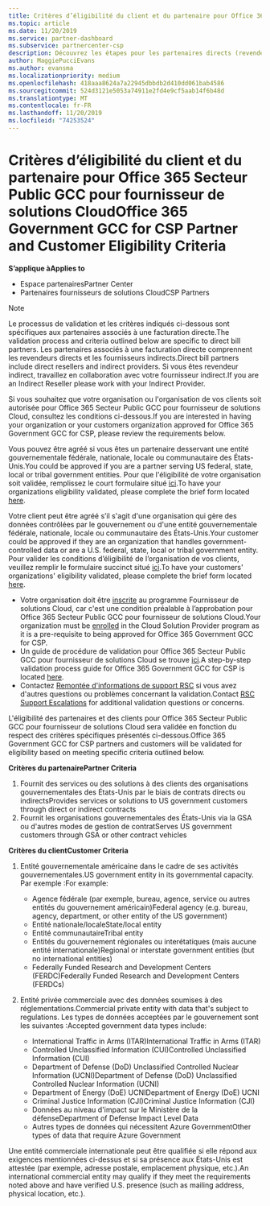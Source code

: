 ```yaml
---
title: Critères d’éligibilité du client et du partenaire pour Office 365 Secteur Public GCC | Espace partenaires
ms.topic: article
ms.date: 11/20/2019
ms.service: partner-dashboard
ms.subservice: partnercenter-csp
description: Découvrez les étapes pour les partenaires directs (revendeurs directs, fournisseurs indirects) pour valider les partenaires et les clients d’Office 365 Government GCC pour CSP.
author: MaggiePucciEvans
ms.author: evansma
ms.localizationpriority: medium
ms.openlocfilehash: 418aaa8624a7a22945dbbdb2d410dd061bab4586
ms.sourcegitcommit: 524d3121e5053a74911e2fd4e9cf5aab14f6b48d
ms.translationtype: MT
ms.contentlocale: fr-FR
ms.lasthandoff: 11/20/2019
ms.locfileid: "74253524"
---
```

# <a name="office-365-government-gcc-for-csp-partner-and-customer-eligibility-criteria"></a><span data-ttu-id="16667-103">Critères d’éligibilité du client et du partenaire pour Office 365 Secteur Public GCC pour fournisseur de solutions Cloud</span><span class="sxs-lookup"><span data-stu-id="16667-103">Office 365 Government GCC for CSP Partner and Customer Eligibility Criteria</span></span>

<span data-ttu-id="16667-104">**S’applique à**</span><span class="sxs-lookup"><span data-stu-id="16667-104">**Applies to**</span></span>

-  <span data-ttu-id="16667-105">Espace partenaires</span><span class="sxs-lookup"><span data-stu-id="16667-105">Partner Center</span></span>
-  <span data-ttu-id="16667-106">Partenaires fournisseurs de solutions Cloud</span><span class="sxs-lookup"><span data-stu-id="16667-106">CSP Partners</span></span>

>[!NOTE]
><span data-ttu-id="16667-107">Le processus de validation et les critères indiqués ci-dessous sont spécifiques aux partenaires associés à une facturation directe.</span><span class="sxs-lookup"><span data-stu-id="16667-107">The validation process and criteria outlined below are specific to direct bill partners.</span></span> <span data-ttu-id="16667-108">Les partenaires associés à une facturation directe comprennent les revendeurs directs et les fournisseurs indirects.</span><span class="sxs-lookup"><span data-stu-id="16667-108">Direct bill partners include direct resellers and indirect providers.</span></span>  <span data-ttu-id="16667-109">Si vous êtes revendeur indirect, travaillez en collaboration avec votre fournisseur indirect.</span><span class="sxs-lookup"><span data-stu-id="16667-109">If you are an Indirect Reseller please work with your Indirect Provider.</span></span> 

<span data-ttu-id="16667-110">Si vous souhaitez que votre organisation ou l'organisation de vos clients soit autorisée pour Office 365 Secteur Public GCC pour fournisseur de solutions Cloud, consultez les conditions ci-dessous.</span><span class="sxs-lookup"><span data-stu-id="16667-110">If you are interested in having your organization or your customers organization approved for Office 365 Government GCC for CSP, please review the requirements below.</span></span>

<span data-ttu-id="16667-111">Vous pouvez être agréé si vous êtes un partenaire desservant une entité gouvernementale fédérale, nationale, locale ou communautaire des États-Unis.</span><span class="sxs-lookup"><span data-stu-id="16667-111">You could be approved if you are a partner serving US federal, state, local or tribal government entities.</span></span> <span data-ttu-id="16667-112">Pour que l'éligibilité de votre organisation soit validée, remplissez le court formulaire situé [ici](https://products.office.com/government/eligibility-validation?ReqType=CSPPartner).</span><span class="sxs-lookup"><span data-stu-id="16667-112">To have your organizations eligibility validated, please complete the brief form located [here](https://products.office.com/government/eligibility-validation?ReqType=CSPPartner).</span></span>

<span data-ttu-id="16667-113">Votre client peut être agréé s’il s'agit d'une organisation qui gère des données contrôlées par le gouvernement ou d'une entité gouvernementale fédérale, nationale, locale ou communautaire des États-Unis.</span><span class="sxs-lookup"><span data-stu-id="16667-113">Your customer could be approved if they are an organization that handles government-controlled data or are a U.S. federal, state, local or tribal government entity.</span></span> <span data-ttu-id="16667-114">Pour valider les conditions d’éligibilité de l’organisation de vos clients, veuillez remplir le formulaire succinct situé [ici](https://products.office.com/government/eligibility-validation?ReqType=CSPCustomer).</span><span class="sxs-lookup"><span data-stu-id="16667-114">To have your customers' organizations' eligibility validated, please complete the brief form located [here](https://products.office.com/government/eligibility-validation?ReqType=CSPCustomer).</span></span> 

-   <span data-ttu-id="16667-115">Votre organisation doit être [inscrite](https://partnercenter.microsoft.com/partner/cloud-solution-provider) au programme Fournisseur de solutions Cloud, car c'est une condition préalable à l’approbation pour Office 365 Secteur Public GCC pour fournisseur de solutions Cloud.</span><span class="sxs-lookup"><span data-stu-id="16667-115">Your organization must be [enrolled](https://partnercenter.microsoft.com/partner/cloud-solution-provider) in the Cloud Solution Provider program as it is a pre-requisite to being approved for Office 365 Government GCC for CSP.</span></span>
-   <span data-ttu-id="16667-116">Un guide de procédure de validation pour Office 365 Secteur Public GCC pour fournisseur de solutions Cloud se trouve [ici](https://go.microsoft.com/fwlink/?linkid=2007323).</span><span class="sxs-lookup"><span data-stu-id="16667-116">A step-by-step validation process guide for Office 365 Government GCC for CSP is located [here](https://go.microsoft.com/fwlink/?linkid=2007323).</span></span>
-   <span data-ttu-id="16667-117">Contactez [Remontée d'informations de support RSC](mailto:usgcce@microsoft.com) si vous avez d'autres questions ou problèmes concernant la validation.</span><span class="sxs-lookup"><span data-stu-id="16667-117">Contact [RSC Support Escalations](mailto:usgcce@microsoft.com) for additional validation questions or concerns.</span></span>

<span data-ttu-id="16667-118">L'éligibilité des partenaires et des clients pour Office 365 Secteur Public GCC pour fournisseur de solutions Cloud sera validée en fonction du respect des critères spécifiques présentés ci-dessous.</span><span class="sxs-lookup"><span data-stu-id="16667-118">Office 365 Government GCC for CSP partners and customers will be validated for eligibility based on meeting specific criteria outlined below.</span></span>

<span data-ttu-id="16667-119">**Critères du partenaire**</span><span class="sxs-lookup"><span data-stu-id="16667-119">**Partner Criteria**</span></span>
1.  <span data-ttu-id="16667-120">Fournit des services ou des solutions à des clients des organisations gouvernementales des États-Unis par le biais de contrats directs ou indirects</span><span class="sxs-lookup"><span data-stu-id="16667-120">Provides services or solutions to US government customers through direct or indirect contracts</span></span>
2.  <span data-ttu-id="16667-121">Fournit les organisations gouvernementales des États-Unis via la GSA ou d'autres modes de gestion de contrat</span><span class="sxs-lookup"><span data-stu-id="16667-121">Serves US government customers through GSA or other contract vehicles</span></span>

<span data-ttu-id="16667-122">**Critères du client**</span><span class="sxs-lookup"><span data-stu-id="16667-122">**Customer Criteria**</span></span>
1.  <span data-ttu-id="16667-123">Entité gouvernementale américaine dans le cadre de ses activités gouvernementales.</span><span class="sxs-lookup"><span data-stu-id="16667-123">US government entity in its governmental capacity.</span></span> <span data-ttu-id="16667-124">Par exemple :</span><span class="sxs-lookup"><span data-stu-id="16667-124">For example:</span></span>
 
    -  <span data-ttu-id="16667-125">Agence fédérale (par exemple, bureau, agence, service ou autres entités du gouvernement américain)</span><span class="sxs-lookup"><span data-stu-id="16667-125">Federal agency (e.g. bureau, agency, department, or other entity of the US government)</span></span>
    -   <span data-ttu-id="16667-126">Entité nationale/locale</span><span class="sxs-lookup"><span data-stu-id="16667-126">State/local entity</span></span> 
    -   <span data-ttu-id="16667-127">Entité communautaire</span><span class="sxs-lookup"><span data-stu-id="16667-127">Tribal entity</span></span>
    -   <span data-ttu-id="16667-128">Entités du gouvernement régionales ou interétatiques (mais aucune entité internationale)</span><span class="sxs-lookup"><span data-stu-id="16667-128">Regional or interstate government entities (but no international entities)</span></span>
    -   <span data-ttu-id="16667-129">Federally Funded Research and Development Centers (FERDC)</span><span class="sxs-lookup"><span data-stu-id="16667-129">Federally Funded Research and Development Centers (FERDCs)</span></span>

2.  <span data-ttu-id="16667-130">Entité privée commerciale avec des données soumises à des réglementations.</span><span class="sxs-lookup"><span data-stu-id="16667-130">Commercial private entity with data that's subject to regulations.</span></span> <span data-ttu-id="16667-131">Les types de données acceptées par le gouvernement sont les suivantes :</span><span class="sxs-lookup"><span data-stu-id="16667-131">Accepted government data types include:</span></span> 
    -   <span data-ttu-id="16667-132">International Traffic in Arms (ITAR)</span><span class="sxs-lookup"><span data-stu-id="16667-132">International Traffic in Arms (ITAR)</span></span>
    -   <span data-ttu-id="16667-133">Controlled Unclassified Information (CUI)</span><span class="sxs-lookup"><span data-stu-id="16667-133">Controlled Unclassified Information (CUI)</span></span>
    -   <span data-ttu-id="16667-134">Department of Defense (DoD) Unclassified Controlled Nuclear Information (UCNI)</span><span class="sxs-lookup"><span data-stu-id="16667-134">Department of Defense (DoD) Unclassified Controlled Nuclear Information (UCNI)</span></span>
    -   <span data-ttu-id="16667-135">Department of Energy (DoE) UCNI</span><span class="sxs-lookup"><span data-stu-id="16667-135">Department of Energy (DoE) UCNI</span></span>
    -   <span data-ttu-id="16667-136">Criminal Justice Information (CJI)</span><span class="sxs-lookup"><span data-stu-id="16667-136">Criminal Justice Information (CJI)</span></span>
    -   <span data-ttu-id="16667-137">Données au niveau d'impact sur le Ministère de la défense</span><span class="sxs-lookup"><span data-stu-id="16667-137">Department of Defense Impact Level Data</span></span>
    -   <span data-ttu-id="16667-138">Autres types de données qui nécessitent Azure Government</span><span class="sxs-lookup"><span data-stu-id="16667-138">Other types of data that require Azure Government</span></span>

<span data-ttu-id="16667-139">Une entité commerciale internationale peut être qualifiée si elle répond aux exigences mentionnées ci-dessus et si sa présence aux États-Unis est attestée (par exemple, adresse postale, emplacement physique, etc.).</span><span class="sxs-lookup"><span data-stu-id="16667-139">An international commercial entity may qualify if they meet the requirements noted above and have verified U.S. presence (such as mailing address, physical location, etc.).</span></span>

